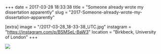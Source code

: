 +++
date = 2017-03-28 18:33:38
title = "Someone already wrote my dissertation apparently"
slug = "2017-Someone-already-wrote-my-dissertation-apparently"

[extra]
image = "/2017-03-28_18-33-38_UTC.jpg"
instagram = "https://instagram.com/p/BSMSeL-BaW3"
location = "Birkbeck, University of London"
+++

<img src="/2017-03-28_18-33-38_UTC.jpg" />

